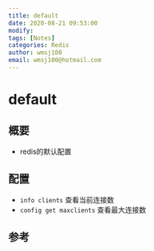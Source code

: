 ```yaml
---
title: default
date: 2020-08-21 09:53:00
modify: 
tags: [Notes]
categories: Redis
author: wmsj100
email: wmsj100@hotmail.com
---
```


# default

## 概要

- redis的默认配置

## 配置

- `info clients` 查看当前连接数
- `config get maxclients` 查看最大连接数

## 参考

